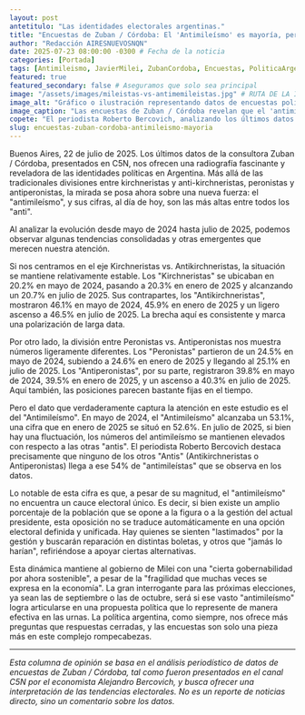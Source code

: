 ```yaml
---
layout: post
antetitulo: "Las identidades electorales argentinas."
title: "Encuestas de Zuban / Córdoba: El 'Antimileísmo' es mayoría, pero su voto no encuentra un cauce único."
author: "Redacción AIRESNUEVOSNQN"
date: 2025-07-23 08:00:00 -0300 # Fecha de la noticia
categories: [Portada]
tags: [Antimileismo, JavierMilei, ZubanCordoba, Encuestas, PoliticaArgentina, C5N, RobertoBercovich, Kirchneristas, Antikirchneristas, Peronistas, Antiperonistas, Voto, Elecciones, Gobernabilidad, Argentina]
featured: true
featured_secondary: false # Aseguramos que solo sea principal
image: "/assets/images/mileistas-vs-antimemileistas.jpg" # RUTA DE LA IMAGEN (800px x 600px, proporción 4:3)
image_alt: "Gráfico o ilustración representando datos de encuestas políticas o la polarización."
image_caption: "Las encuestas de Zuban / Córdoba revelan que el 'antimileísmo' es la corriente más fuerte en Argentina."
copete: "El periodista Roberto Bercovich, analizando los últimos datos de Zuban / Córdoba, destaca que el sentimiento 'antimileísmo' se consolida como la corriente más numerosa en Argentina, superando a otras posturas 'anti', lo que plantea un interrogante sobre su futura representación electoral."
slug: encuestas-zuban-cordoba-antimileismo-mayoria
---
```


Buenos Aires, 22 de julio de 2025. Los últimos datos de la consultora Zuban / Córdoba, presentados en C5N, nos ofrecen una radiografía fascinante y reveladora de las identidades políticas en Argentina. Más allá de las tradicionales divisiones entre kirchneristas y anti-kirchneristas, peronistas y antiperonistas, la mirada se posa ahora sobre una nueva fuerza: el "antimileísmo", y sus cifras, al día de hoy, son las más altas entre todos los "anti".

Al analizar la evolución desde mayo de 2024 hasta julio de 2025, podemos observar algunas tendencias consolidadas y otras emergentes que merecen nuestra atención.

Si nos centramos en el eje Kirchneristas vs. Antikirchneristas, la situación se mantiene relativamente estable. Los "Kirchneristas" se ubicaban en 20.2% en mayo de 2024, pasando a 20.3% en enero de 2025 y alcanzando un 20.7% en julio de 2025. Sus contrapartes, los "Antikirchneristas", mostraron 46.1% en mayo de 2024, 45.9% en enero de 2025 y un ligero ascenso a 46.5% en julio de 2025. La brecha aquí es consistente y marca una polarización de larga data.

Por otro lado, la división entre Peronistas vs. Antiperonistas nos muestra números ligeramente diferentes. Los "Peronistas" partieron de un 24.5% en mayo de 2024, subiendo a 24.6% en enero de 2025 y llegando al 25.1% en julio de 2025. Los "Antiperonistas", por su parte, registraron 39.8% en mayo de 2024, 39.5% en enero de 2025, y un ascenso a 40.3% en julio de 2025. Aquí también, las posiciones parecen bastante fijas en el tiempo.

Pero el dato que verdaderamente captura la atención en este estudio es el del "Antimileísmo". En mayo de 2024, el "Antimileísmo" alcanzaba un 53.1%, una cifra que en enero de 2025 se situó en 52.6%. En julio de 2025, si bien hay una fluctuación, los números del antimileísmo se mantienen elevados con respecto a las otras "antis". El periodista Roberto Bercovich destaca precisamente que ninguno de los otros "Antis" (Antikirchneristas o Antiperonistas) llega a ese 54% de "antimileístas" que se observa en los datos.

Lo notable de esta cifra es que, a pesar de su magnitud, el "antimileísmo" no encuentra un cauce electoral único. Es decir, si bien existe un amplio porcentaje de la población que se opone a la figura o a la gestión del actual presidente, esta oposición no se traduce automáticamente en una opción electoral definida y unificada. Hay quienes se sienten "lastimados" por la gestión y buscarán reparación en distintas boletas, y otros que "jamás lo harían", refiriéndose a apoyar ciertas alternativas.

Esta dinámica mantiene al gobierno de Milei con una "cierta gobernabilidad por ahora sostenible", a pesar de la "fragilidad que muchas veces se expresa en la economía". La gran interrogante para las próximas elecciones, ya sean las de septiembre o las de octubre, será si ese vasto "antimileísmo" logra articularse en una propuesta política que lo represente de manera efectiva en las urnas. La política argentina, como siempre, nos ofrece más preguntas que respuestas cerradas, y las encuestas son solo una pieza más en este complejo rompecabezas.

---
*Esta columna de opinión se basa en el análisis periodístico de datos de encuestas de Zuban / Córdoba, tal como fueron presentados en el canal C5N por el economista Alejandro Bercovich, y busca ofrecer una interpretación de las tendencias electorales. No es un reporte de noticias directo, sino un comentario sobre los datos.*